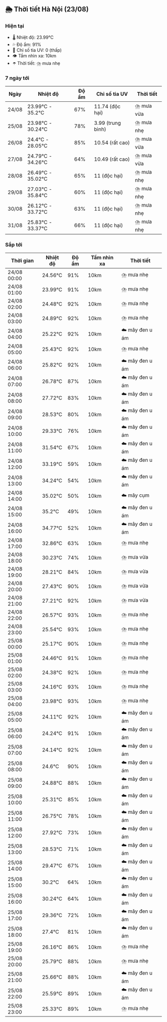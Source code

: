 ## 🌦️ Thời tiết Hà Nội (23/08)

### Hiện tại

- 🌡️ Nhiệt độ: 23.99℃
- 💦 Độ ẩm: 91%
- 🌟 Chỉ số tia UV: 0 (thấp)
- 👁️ Tầm nhìn xa: 10km
- ☂️ Thời tiết: ⛈️ mưa nhẹ

### 7 ngày tới

| Ngày | Nhiệt độ | Độ ẩm | Chỉ số tia UV | Thời tiết |
| --- | --- | --- | --- | --- |
| 24/08 | 23.99℃ - 35.2℃ | 67% | 11.74 (độc hại) | ⛈️ mưa vừa |
| 25/08 | 23.98℃ - 30.24℃ | 78% | 3.99 (trung bình) | ⛈️ mưa nhẹ |
| 26/08 | 24.4℃ - 28.05℃ | 85% | 10.54 (rất cao) | ⛈️ mưa vừa |
| 27/08 | 24.79℃ - 34.26℃ | 64% | 10.49 (rất cao) | ⛈️ mưa vừa |
| 28/08 | 26.49℃ - 35.02℃ | 65% | 11 (độc hại) | ⛈️ mưa nhẹ |
| 29/08 | 27.03℃ - 35.84℃ | 60% | 11 (độc hại) | ⛈️ mưa nhẹ |
| 30/08 | 26.12℃ - 33.72℃ | 63% | 11 (độc hại) | ⛈️ mưa nhẹ |
| 31/08 | 25.83℃ - 33.37℃ | 66% | 11 (độc hại) | ⛈️ mưa nhẹ |

### Sắp tới

| Thời gian | Nhiệt độ | Độ ẩm | Tầm nhìn xa | Thời tiết |
| --- | --- | --- | --- | --- |
| 24/08 00:00 | 24.56℃ | 91% | 10km | ⛈️ mưa nhẹ |
| 24/08 01:00 | 23.99℃ | 91% | 10km | ⛈️ mưa nhẹ |
| 24/08 02:00 | 24.48℃ | 92% | 10km | ⛈️ mưa nhẹ |
| 24/08 03:00 | 24.89℃ | 92% | 10km | ⛈️ mưa nhẹ |
| 24/08 04:00 | 25.22℃ | 92% | 10km | ☁️ mây đen u ám |
| 24/08 05:00 | 25.43℃ | 92% | 10km | ⛈️ mưa nhẹ |
| 24/08 06:00 | 25.82℃ | 92% | 10km | ☁️ mây đen u ám |
| 24/08 07:00 | 26.78℃ | 87% | 10km | ☁️ mây đen u ám |
| 24/08 08:00 | 27.72℃ | 83% | 10km | ☁️ mây đen u ám |
| 24/08 09:00 | 28.53℃ | 80% | 10km | ☁️ mây đen u ám |
| 24/08 10:00 | 29.33℃ | 76% | 10km | ☁️ mây đen u ám |
| 24/08 11:00 | 31.54℃ | 67% | 10km | ☁️ mây đen u ám |
| 24/08 12:00 | 33.19℃ | 59% | 10km | ☁️ mây đen u ám |
| 24/08 13:00 | 34.24℃ | 54% | 10km | ☁️ mây đen u ám |
| 24/08 14:00 | 35.02℃ | 50% | 10km | ☁️ mây cụm |
| 24/08 15:00 | 35.2℃ | 49% | 10km | ☁️ mây đen u ám |
| 24/08 16:00 | 34.77℃ | 52% | 10km | ☁️ mây đen u ám |
| 24/08 17:00 | 32.86℃ | 63% | 10km | ⛈️ mưa nhẹ |
| 24/08 18:00 | 30.23℃ | 74% | 10km | ⛈️ mưa vừa |
| 24/08 19:00 | 28.21℃ | 84% | 10km | ⛈️ mưa vừa |
| 24/08 20:00 | 27.43℃ | 90% | 10km | ⛈️ mưa vừa |
| 24/08 21:00 | 27.21℃ | 92% | 10km | ⛈️ mưa vừa |
| 24/08 22:00 | 26.57℃ | 93% | 10km | ⛈️ mưa nhẹ |
| 24/08 23:00 | 25.54℃ | 93% | 10km | ⛈️ mưa nhẹ |
| 25/08 00:00 | 25.17℃ | 90% | 10km | ⛈️ mưa nhẹ |
| 25/08 01:00 | 24.46℃ | 91% | 10km | ⛈️ mưa nhẹ |
| 25/08 02:00 | 24.38℃ | 92% | 10km | ⛈️ mưa nhẹ |
| 25/08 03:00 | 24.16℃ | 93% | 10km | ⛈️ mưa nhẹ |
| 25/08 04:00 | 23.98℃ | 93% | 10km | ⛈️ mưa nhẹ |
| 25/08 05:00 | 24.11℃ | 92% | 10km | ☁️ mây đen u ám |
| 25/08 06:00 | 24.24℃ | 91% | 10km | ☁️ mây đen u ám |
| 25/08 07:00 | 24.14℃ | 92% | 10km | ☁️ mây đen u ám |
| 25/08 08:00 | 24.6℃ | 90% | 10km | ☁️ mây đen u ám |
| 25/08 09:00 | 24.88℃ | 88% | 10km | ☁️ mây đen u ám |
| 25/08 10:00 | 25.31℃ | 85% | 10km | ☁️ mây đen u ám |
| 25/08 11:00 | 26.75℃ | 78% | 10km | ☁️ mây đen u ám |
| 25/08 12:00 | 27.92℃ | 73% | 10km | ☁️ mây đen u ám |
| 25/08 13:00 | 28.53℃ | 71% | 10km | ☁️ mây đen u ám |
| 25/08 14:00 | 29.47℃ | 67% | 10km | ☁️ mây đen u ám |
| 25/08 15:00 | 30.2℃ | 64% | 10km | ☁️ mây đen u ám |
| 25/08 16:00 | 30.24℃ | 64% | 10km | ☁️ mây đen u ám |
| 25/08 17:00 | 29.36℃ | 72% | 10km | ☁️ mây đen u ám |
| 25/08 18:00 | 27.4℃ | 81% | 10km | ☁️ mây đen u ám |
| 25/08 19:00 | 26.16℃ | 86% | 10km | ⛈️ mưa nhẹ |
| 25/08 20:00 | 25.79℃ | 88% | 10km | ⛈️ mưa nhẹ |
| 25/08 21:00 | 25.66℃ | 88% | 10km | ☁️ mây đen u ám |
| 25/08 22:00 | 25.59℃ | 89% | 10km | ☁️ mây đen u ám |
| 25/08 23:00 | 25.33℃ | 89% | 10km | ⛈️ mưa nhẹ |
